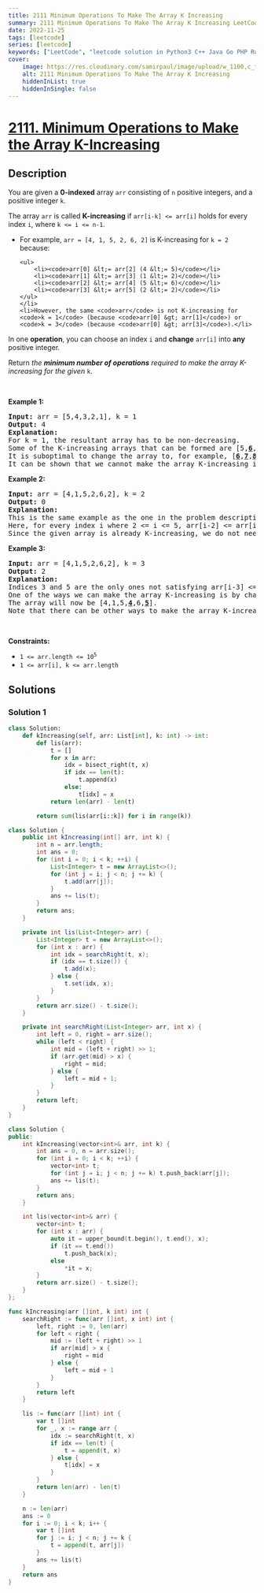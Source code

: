 ```yaml
---
title: 2111 Minimum Operations To Make The Array K Increasing
summary: 2111 Minimum Operations To Make The Array K Increasing LeetCode Solution Explained
date: 2022-11-25
tags: [leetcode]
series: [leetcode]
keywords: ["LeetCode", "leetcode solution in Python3 C++ Java Go PHP Ruby Swift TypeScript Rust C# JavaScript C", "2111 Minimum Operations To Make The Array K Increasing LeetCode Solution Explained in all languages"]
cover:
    image: https://res.cloudinary.com/samirpaul/image/upload/w_1100,c_fit,co_rgb:FFFFFF,l_text:Arial_75_bold:2111 Minimum Operations To Make The Array K Increasing - Solution Explained/problem-solving.webp
    alt: 2111 Minimum Operations To Make The Array K Increasing
    hiddenInList: true
    hiddenInSingle: false
---
```



# [2111. Minimum Operations to Make the Array K-Increasing](https://leetcode.com/problems/minimum-operations-to-make-the-array-k-increasing)


## Description

<p>You are given a <strong>0-indexed</strong> array <code>arr</code> consisting of <code>n</code> positive integers, and a positive integer <code>k</code>.</p>

<p>The array <code>arr</code> is called <strong>K-increasing</strong> if <code>arr[i-k] &lt;= arr[i]</code> holds for every index <code>i</code>, where <code>k &lt;= i &lt;= n-1</code>.</p>

<ul>
	<li>For example, <code>arr = [4, 1, 5, 2, 6, 2]</code> is K-increasing for <code>k = 2</code> because:

    <ul>
    	<li><code>arr[0] &lt;= arr[2] (4 &lt;= 5)</code></li>
    	<li><code>arr[1] &lt;= arr[3] (1 &lt;= 2)</code></li>
    	<li><code>arr[2] &lt;= arr[4] (5 &lt;= 6)</code></li>
    	<li><code>arr[3] &lt;= arr[5] (2 &lt;= 2)</code></li>
    </ul>
    </li>
    <li>However, the same <code>arr</code> is not K-increasing for <code>k = 1</code> (because <code>arr[0] &gt; arr[1]</code>) or <code>k = 3</code> (because <code>arr[0] &gt; arr[3]</code>).</li>

</ul>

<p>In one <strong>operation</strong>, you can choose an index <code>i</code> and <strong>change</strong> <code>arr[i]</code> into <strong>any</strong> positive integer.</p>

<p>Return <em>the <strong>minimum number of operations</strong> required to make the array K-increasing for the given </em><code>k</code>.</p>

<p>&nbsp;</p>
<p><strong class="example">Example 1:</strong></p>

<pre>
<strong>Input:</strong> arr = [5,4,3,2,1], k = 1
<strong>Output:</strong> 4
<strong>Explanation:
</strong>For k = 1, the resultant array has to be non-decreasing.
Some of the K-increasing arrays that can be formed are [5,<u><strong>6</strong></u>,<u><strong>7</strong></u>,<u><strong>8</strong></u>,<u><strong>9</strong></u>], [<u><strong>1</strong></u>,<u><strong>1</strong></u>,<u><strong>1</strong></u>,<u><strong>1</strong></u>,1], [<u><strong>2</strong></u>,<u><strong>2</strong></u>,3,<u><strong>4</strong></u>,<u><strong>4</strong></u>]. All of them require 4 operations.
It is suboptimal to change the array to, for example, [<u><strong>6</strong></u>,<u><strong>7</strong></u>,<u><strong>8</strong></u>,<u><strong>9</strong></u>,<u><strong>10</strong></u>] because it would take 5 operations.
It can be shown that we cannot make the array K-increasing in less than 4 operations.
</pre>

<p><strong class="example">Example 2:</strong></p>

<pre>
<strong>Input:</strong> arr = [4,1,5,2,6,2], k = 2
<strong>Output:</strong> 0
<strong>Explanation:</strong>
This is the same example as the one in the problem description.
Here, for every index i where 2 &lt;= i &lt;= 5, arr[i-2] &lt;=<b> </b>arr[i].
Since the given array is already K-increasing, we do not need to perform any operations.</pre>

<p><strong class="example">Example 3:</strong></p>

<pre>
<strong>Input:</strong> arr = [4,1,5,2,6,2], k = 3
<strong>Output:</strong> 2
<strong>Explanation:</strong>
Indices 3 and 5 are the only ones not satisfying arr[i-3] &lt;= arr[i] for 3 &lt;= i &lt;= 5.
One of the ways we can make the array K-increasing is by changing arr[3] to 4 and arr[5] to 5.
The array will now be [4,1,5,<u><strong>4</strong></u>,6,<u><strong>5</strong></u>].
Note that there can be other ways to make the array K-increasing, but none of them require less than 2 operations.
</pre>

<p>&nbsp;</p>
<p><strong>Constraints:</strong></p>

<ul>
	<li><code>1 &lt;= arr.length &lt;= 10<sup>5</sup></code></li>
	<li><code>1 &lt;= arr[i], k &lt;= arr.length</code></li>
</ul>

## Solutions

### Solution 1

<!-- tabs:start -->

```python
class Solution:
    def kIncreasing(self, arr: List[int], k: int) -> int:
        def lis(arr):
            t = []
            for x in arr:
                idx = bisect_right(t, x)
                if idx == len(t):
                    t.append(x)
                else:
                    t[idx] = x
            return len(arr) - len(t)

        return sum(lis(arr[i::k]) for i in range(k))
```

```java
class Solution {
    public int kIncreasing(int[] arr, int k) {
        int n = arr.length;
        int ans = 0;
        for (int i = 0; i < k; ++i) {
            List<Integer> t = new ArrayList<>();
            for (int j = i; j < n; j += k) {
                t.add(arr[j]);
            }
            ans += lis(t);
        }
        return ans;
    }

    private int lis(List<Integer> arr) {
        List<Integer> t = new ArrayList<>();
        for (int x : arr) {
            int idx = searchRight(t, x);
            if (idx == t.size()) {
                t.add(x);
            } else {
                t.set(idx, x);
            }
        }
        return arr.size() - t.size();
    }

    private int searchRight(List<Integer> arr, int x) {
        int left = 0, right = arr.size();
        while (left < right) {
            int mid = (left + right) >> 1;
            if (arr.get(mid) > x) {
                right = mid;
            } else {
                left = mid + 1;
            }
        }
        return left;
    }
}
```

```cpp
class Solution {
public:
    int kIncreasing(vector<int>& arr, int k) {
        int ans = 0, n = arr.size();
        for (int i = 0; i < k; ++i) {
            vector<int> t;
            for (int j = i; j < n; j += k) t.push_back(arr[j]);
            ans += lis(t);
        }
        return ans;
    }

    int lis(vector<int>& arr) {
        vector<int> t;
        for (int x : arr) {
            auto it = upper_bound(t.begin(), t.end(), x);
            if (it == t.end())
                t.push_back(x);
            else
                *it = x;
        }
        return arr.size() - t.size();
    }
};
```

```go
func kIncreasing(arr []int, k int) int {
	searchRight := func(arr []int, x int) int {
		left, right := 0, len(arr)
		for left < right {
			mid := (left + right) >> 1
			if arr[mid] > x {
				right = mid
			} else {
				left = mid + 1
			}
		}
		return left
	}

	lis := func(arr []int) int {
		var t []int
		for _, x := range arr {
			idx := searchRight(t, x)
			if idx == len(t) {
				t = append(t, x)
			} else {
				t[idx] = x
			}
		}
		return len(arr) - len(t)
	}

	n := len(arr)
	ans := 0
	for i := 0; i < k; i++ {
		var t []int
		for j := i; j < n; j += k {
			t = append(t, arr[j])
		}
		ans += lis(t)
	}
	return ans
}
```

<!-- tabs:end -->

<!-- end -->
